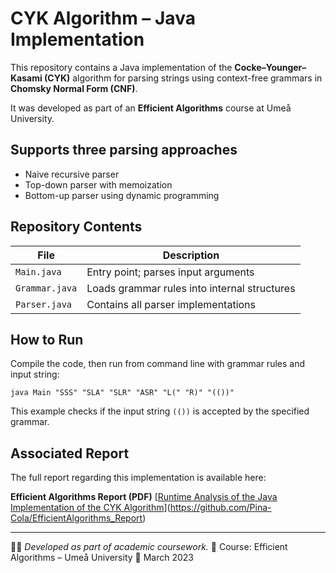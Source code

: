 # CYK Algorithm – Java Implementation

This repository contains a Java implementation of the **Cocke–Younger–Kasami (CYK)** algorithm for parsing strings using context-free grammars in **Chomsky Normal Form (CNF)**.

It was developed as part of an **Efficient Algorithms** course at Umeå University.

## Supports three parsing approaches
  - Naive recursive parser
  - Top-down parser with memoization
  - Bottom-up parser using dynamic programming


## Repository Contents

| File          | Description                                     |
|---------------|-------------------------------------------------|
| `Main.java`   | Entry point; parses input arguments             |
| `Grammar.java`| Loads grammar rules into internal structures    |
| `Parser.java` | Contains all parser implementations             |

## How to Run

Compile the code, then run from command line with grammar rules and input string:

```
java Main "SSS" "SLA" "SLR" "ASR" "L(" "R)" "(())"
```

This example checks if the input string `(())` is accepted by the specified grammar.


## Associated Report

The full report regarding this implementation is available here:

**Efficient Algorithms Report (PDF)**
[[Runtime Analysis of the Java Implementation of the CYK Algorithm](https://github.com/Pina-Cola/Assignment_EfficientAlgorithms_Report)](https://github.com/Pina-Cola/EfficientAlgorithms_Report)

---

👩‍💻 *Developed as part of academic coursework.* 
📘 Course: Efficient Algorithms – Umeå University
📅 March 2023
